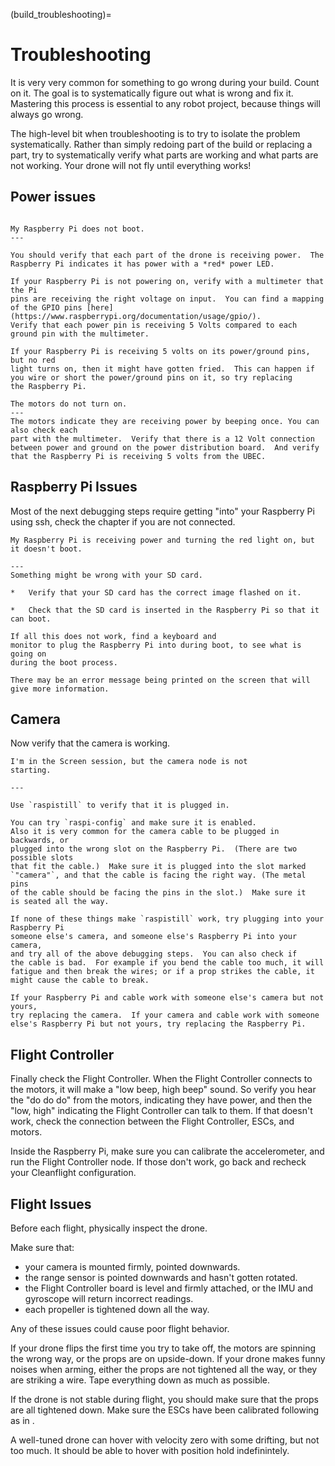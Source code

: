 (build_troubleshooting)=

# Troubleshooting
It is very very common for something to go wrong during your build.
Count on it.  The goal is to systematically figure out what is wrong
and fix it.  Mastering this process is essential to any robot project,
because things will always go wrong.

The high-level bit when troubleshooting is to try to isolate the
problem systematically.  Rather than simply redoing part of the build
or replacing a part, try to systematically verify what parts are
working and what parts are not working.  Your drone will not fly until
everything works!

## Power issues

```{trouble}

My Raspberry Pi does not boot.
---

You should verify that each part of the drone is receiving power.  The
Raspberry Pi indicates it has power with a *red* power LED.

If your Raspberry Pi is not powering on, verify with a multimeter that the Pi
pins are receiving the right voltage on input.  You can find a mapping
of the GPIO pins [here](https://www.raspberrypi.org/documentation/usage/gpio/).
Verify that each power pin is receiving 5 Volts compared to each ground pin with the multimeter.

If your Raspberry Pi is receiving 5 volts on its power/ground pins, but no red
light turns on, then it might have gotten fried.  This can happen if
you wire or short the power/ground pins on it, so try replacing
the Raspberry Pi.
```

```{trouble}
The motors do not turn on.
---
The motors indicate they are receiving power by beeping once. You can also check each
part with the multimeter.  Verify that there is a 12 Volt connection
between power and ground on the power distribution board.  And verify
that the Raspberry Pi is receiving 5 volts from the UBEC.  
```

## Raspberry Pi Issues

Most of the next debugging steps require getting "into" your Raspberry Pi using ssh,
 check the [](first_connection) chapter if you are not connected.

```{trouble}
My Raspberry Pi is receiving power and turning the red light on, but it doesn't boot.

---
Something might be wrong with your SD card.

*   Verify that your SD card has the correct image flashed on it.

*   Check that the SD card is inserted in the Raspberry Pi so that it can boot.

If all this does not work, find a keyboard and
monitor to plug the Raspberry Pi into during boot, to see what is going on
during the boot process.

There may be an error message being printed on the screen that will give more information.
```
## Camera
Now verify that the camera is working. 

```{trouble}
I'm in the Screen session, but the camera node is not
starting.

---

Use `raspistill` to verify that it is plugged in.

You can try `raspi-config` and make sure it is enabled.
Also it is very common for the camera cable to be plugged in backwards, or
plugged into the wrong slot on the Raspberry Pi.  (There are two possible slots
that fit the cable.)  Make sure it is plugged into the slot marked
`"camera"`, and that the cable is facing the right way. (The metal pins
of the cable should be facing the pins in the slot.)  Make sure it
is seated all the way.

If none of these things make `raspistill` work, try plugging into your Raspberry Pi 
someone else's camera, and someone else's Raspberry Pi into your camera,
and try all of the above debugging steps.  You can also check if
the cable is bad.  For example if you bend the cable too much, it will
fatigue and then break the wires; or if a prop strikes the cable, it
might cause the cable to break.

If your Raspberry Pi and cable work with someone else's camera but not yours,
try replacing the camera.  If your camera and cable work with someone
else's Raspberry Pi but not yours, try replacing the Raspberry Pi.
```
## Flight Controller

Finally check the Flight Controller.  When the Flight Controller
connects to the motors, it will make a "low beep, high beep" sound.
So verify you hear the "do do do" from the motors, indicating they
have power, and then the "low, high" indicating the Flight Controller
can talk to them. If that doesn't work, check the connection between
the Flight Controller, ESCs, and motors.

Inside the Raspberry Pi, make sure you can calibrate the accelerometer, and run
the Flight Controller node.  If those don't work, go back and recheck
your Cleanflight configuration.

## Flight Issues

Before each flight, physically inspect the drone.

Make sure that:

* your camera is mounted firmly, pointed downwards.
* the range sensor is pointed downwards and hasn't gotten rotated.
* the Flight Controller board is level and firmly attached, or the IMU and gyroscope will return incorrect readings.
* each propeller is tightened down all the way.

Any of these issues could cause poor flight behavior.

If your drone flips the first time you try to take off, the motors are
spinning the wrong way, or the props are on upside-down.  If your
drone makes funny noises when arming, either the props are not
tightened all the way, or they are striking a wire.  Tape everything
down as much as possible.

If the drone is not stable during flight, you should make sure that
the props are all tightened down.  Make sure the ESCs have been
calibrated following as in [](esc_calibration).

A well-tuned drone can hover with velocity zero with some drifting,
but not too much.  It should be able to hover with position
hold indefinintely.


